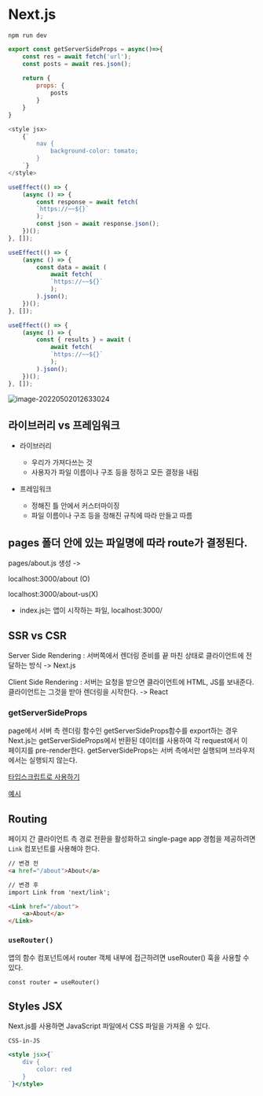 # Next.js

```
npm run dev
```

```javascript
export const getServerSideProps = async()=>{
    const res = await fetch('url');
    const posts = await res.json();
    
    return {
        props: {
            posts
        }
    }
}
```

```javascript
<style jsx>
	{`
		nav {
			background-color: tomato;
		}
	`}    
</style>
```

```javascript
useEffect(() => {
    (async () => {
        const response = await fetch(
        `https://~~${}`
      	);
        const json = await response.json();
    })();
}, []);
```

```javascript
useEffect(() => {
    (async () => {
        const data = await (
        	await fetch(
            `https://~~${}`
           	);
        ).json();
    })();
}, []);
```

```javascript
useEffect(() => {
    (async () => {
        const { results } = await (
        	await fetch(
            `https://~~${}`
           	);
        ).json();
    })();
}, []);
```

![image-20220502012633024](C:\Users\SSAFY\AppData\Roaming\Typora\typora-user-images\image-20220502012633024.png)



## 라이브러리 vs 프레임워크

* 라이브러리 
  * 우리가 가져다쓰는 것
  * 사용자가 파일 이름이나 구조 등을 정하고 모든 결정을 내림

* 프레임워크 
  * 정해진 틀 안에서 커스터마이징
  * 파일 이름이나 구조 등을 정해진 규칙에 따라 만들고 따름

## pages 폴더 안에 있는 파일명에 따라 route가 결정된다.

pages/about.js 생성 ->

localhost:3000/about (O)

localhost:3000/about-us(X)

* index.js는 앱이 시작하는 파일, localhost:3000/ 

## SSR vs CSR

Server Side Rendering : 서버쪽에서 렌더링 준비를 끝 마친 상태로 클라이언트에 전달하는 방식 -> Next.js

Client Side Rendering : 서버는 요청을 받으면 클라이언트에 HTML, JS를 보내준다. 클라이언트는 그것을 받아 렌더링을 시작한다. -> React

### getServerSideProps

page에서 서버 측 렌더링 함수인 getServerSideProps함수를 export하는 경우 Next.js는 getServerSideProps에서 반환된 데이터를 사용하여 각 request에서 이 페이지를 pre-render한다. getServerSideProps는 서버 측에서만 실행되며 브라우저에서는 실행되지 않는다.

[타입스크립트로 사용하기](https://nextjs.org/docs/api-reference/data-fetching/get-server-side-props#getserversideprops-with-typescript)

[예시](https://github.com/FIN443/next-simple-movie-app/blob/0a6601664389101a563ffd952578b9060290904a/pages/index.tsx)



## Routing

페이지 간 클라이언트 측 경로 전환을 활성화하고 single-page app 경험을 제공하려면 `Link` 컴포넌트를 사용해야 한다.

```html
// 변경 전
<a href="/about">About</a>

// 변경 후
import Link from 'next/link';

<Link href="/about">
    <a>About</a>
</Link>
```

### `useRouter()`

앱의 함수 컴포넌트에서 router 객체 내부에 접근하려면 useRouter() 훅을 사용할 수 있다.

`const router = useRouter()`

## Styles JSX

Next.js를 사용하면 JavaScript 파일에서 CSS 파일을 가져올 수 있다.

`CSS-in-JS`

```jsx
<style jsx>{`
	div {
		color: red
	}
`}</style>
```

